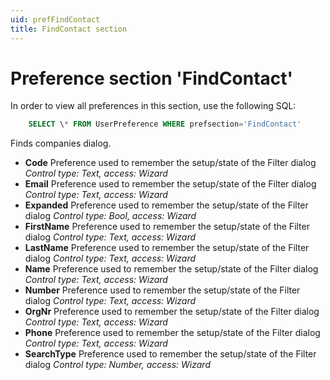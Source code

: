 ```yaml
---
uid: prefFindContact
title: FindContact section
---
```


Preference section 'FindContact'
================================

In order to view all preferences in this section, use the following SQL:

```SQL
    SELECT \* FROM UserPreference WHERE prefsection='FindContact'
```

Finds companies dialog.

* **Code**
Preference used to remember the setup/state of the Filter dialog
*Control type: Text, access: Wizard*
* **Email**
Preference used to remember the setup/state of the Filter dialog
*Control type: Text, access: Wizard*
* **Expanded**
Preference used to remember the setup/state of the Filter dialog
*Control type: Bool, access: Wizard*
* **FirstName**
Preference used to remember the setup/state of the Filter dialog
*Control type: Text, access: Wizard*
* **LastName**
Preference used to remember the setup/state of the Filter dialog
*Control type: Text, access: Wizard*
* **Name**
Preference used to remember the setup/state of the Filter dialog
*Control type: Text, access: Wizard*
* **Number**
Preference used to remember the setup/state of the Filter dialog
*Control type: Text, access: Wizard*
* **OrgNr**
Preference used to remember the setup/state of the Filter dialog
*Control type: Text, access: Wizard*
* **Phone**
Preference used to remember the setup/state of the Filter dialog
*Control type: Text, access: Wizard*
* **SearchType**
Preference used to remember the setup/state of the Filter dialog
*Control type: Number, access: Wizard*
